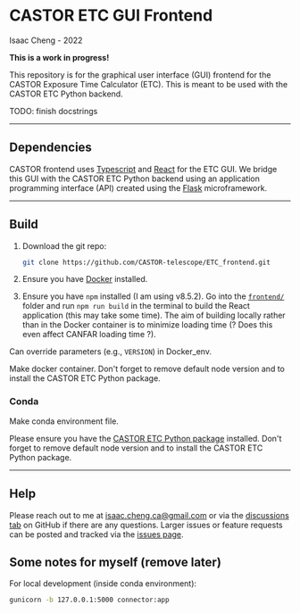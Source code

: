 # CASTOR ETC GUI Frontend

Isaac Cheng - 2022

**This is a work in progress!**

This repository is for the  graphical user interface (GUI) frontend for the CASTOR
Exposure Time Calculator (ETC). This is meant to be used with the CASTOR ETC Python
backend.

TODO: finish docstrings

---

## Dependencies

CASTOR frontend uses [Typescript](https://www.typescriptlang.org/) and
[React](https://reactjs.org/) for the ETC GUI. We bridge this GUI with the CASTOR ETC
Python backend using an application programming interface (API) created using the
[Flask](https://flask.palletsprojects.com/en/2.0.x/) microframework.

---

## Build

1. Download the git repo:

   ```bash
   git clone https://github.com/CASTOR-telescope/ETC_frontend.git
   ```

2. Ensure you have [Docker](https://docs.docker.com/get-started/) installed.

3. Ensure you have `npm` installed (I am using v8.5.2). Go into the
   [`frontend/`](frontend/) folder and run `npm run build` in the terminal to build the
   React application (this may take some time). The aim of building locally rather than in
   the Docker container is to minimize loading time (? Does this even affect CANFAR
   loading time ?).

Can override parameters (e.g., `VERSION`) in Docker_env.

Make docker container. Don't forget to remove default node version and to install the
CASTOR ETC Python package.

### Conda

Make conda environment file.

Please ensure you have the [CASTOR ETC Python
package](https://github.com/CASTOR-telescope/ETC) installed. Don't forget to remove
default node version and to install the CASTOR ETC Python package.

<!--
After npm install, may need to use

```bash
npm install --save-dev react-split-pane --force
```

because of a dependency issue (<https://github.com/tomkp/react-split-pane/issues/713>).
-->

---

## Help

Please reach out to me at [isaac.cheng.ca@gmail.com](mailto:isaac.cheng.ca@gmail.com) or
via the [discussions tab](https://github.com/CASTOR-telescope/ETC_frontend/discussions) on
GitHub if there are any questions. Larger issues or feature requests can be posted and
tracked via the [issues page](https://github.com/CASTOR-telescope/ETC_frontend/issues).

## Some notes for myself (remove later)

For local development (inside conda environment):

```bash
gunicorn -b 127.0.0.1:5000 connector:app
```
